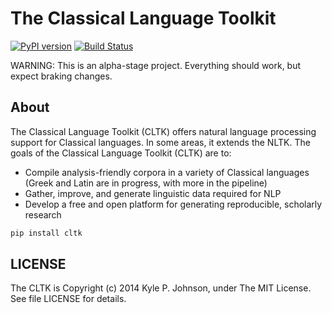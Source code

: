 The Classical Language Toolkit
==============================
[![PyPI version](https://badge.fury.io/py/cltk.png)](http://badge.fury.io/py/cltk) [![Build Status](https://travis-ci.org/kylepjohnson/cltk.png?branch=master)](https://travis-ci.org/kylepjohnson/cltk)

WARNING: This is an alpha-stage project. Everything should work, but expect braking changes.

About 
-----
The Classical Language Toolkit (CLTK) offers natural language processing support for Classical languages. In some areas, it extends the NLTK. The goals of the Classical Language Toolkit (CLTK) are to:

*   Compile analysis-friendly corpora in a variety of Classical languages (Greek and Latin are in progress, with more in the pipeline)
*   Gather, improve, and generate linguistic data required for NLP
*   Develop a free and open platform for generating reproducible, scholarly research


```bash
pip install cltk
```

LICENSE
-------
The CLTK is Copyright (c) 2014 Kyle P. Johnson, under The MIT License. See file LICENSE for details.
